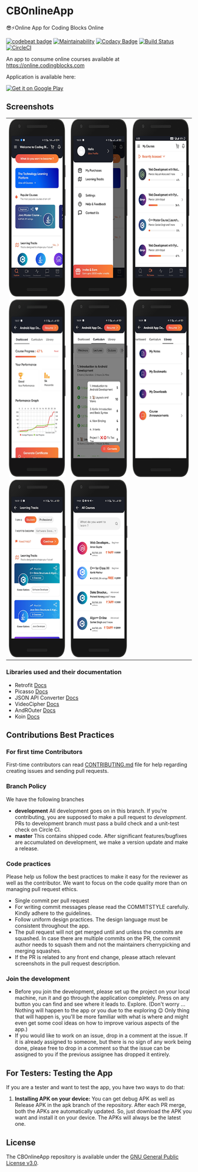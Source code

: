 # CBOnlineApp
😎⚡️Online App for Coding Blocks Online

[![codebeat badge](https://codebeat.co/badges/29c4e81e-f936-47a5-8d9f-2ac15cd9b13d)](https://codebeat.co/projects/github-com-coding-blocks-cbonlineapp-development)
[![Maintainability](https://api.codeclimate.com/v1/badges/fb21e9bcd76c6905d68f/maintainability)](https://codeclimate.com/github/coding-blocks/CBOnlineApp/maintainability)
[![Codacy Badge](https://api.codacy.com/project/badge/Grade/3871ba02cd654b9585f1d9c8bc0f4365)](https://www.codacy.com/app/championswimmer/CBOnlineApp?utm_source=github.com&amp;utm_medium=referral&amp;utm_content=coding-blocks/CBOnlineApp&amp;utm_campaign=Badge_Grade)
[![Build Status](https://travis-ci.org/coding-blocks/CBOnlineApp.svg?branch=development)](https://travis-ci.org/coding-blocks/CBOnlineApp)
[![CircleCI](https://circleci.com/gh/coding-blocks/CBOnlineApp.svg?style=svg)](https://circleci.com/gh/coding-blocks/CBOnlineApp)

An app to consume online courses available at https://online.codingblocks.com

Application is available here:

<a href='https://play.google.com/store/apps/details?id=com.codingblocks.cbonlineapp'><img alt='Get it on Google Play' src='https://play.google.com/intl/en_us/badges/images/generic/en_badge_web_generic.png' height="80"/></a>

## Screenshots
<table>
        <tr>
          <td><img src = "app/screenshots/1.png" height = "480" width="270"></td>
          <td><img src = "app/screenshots/2.png" height = "480" width="270"></td>
          <td><img src = "app/screenshots/3.png" height = "480" width="270"></td>
        </tr>
        <tr>
        <td><img src = "app/screenshots/4.png" height = "480" width="270"></td>
        <td><img src = "app/screenshots/5.png" height = "480" width="270"></td>
        <td><img src = "app/screenshots/6.png" height = "480" width="270"></td>
        </tr>
        <tr>
        <td><img src = "app/screenshots/7.png" height = "480" width="270"></td>
        <td><img src = "app/screenshots/8.png" height = "480" width="270"></td>
        </tr>
</table>    

### Libraries used and their documentation

- Retrofit [Docs](http://square.github.io/retrofit/2.x/retrofit/)
- Picasso [Docs](http://square.github.io/picasso/)
- JSON API Converter [Docs](https://github.com/jasminb/jsonapi-converter)
- VideoCipher [Docs](https://legacysite.vdocipher.com/files/android_javadoc/1.0.0-beta1/)
- AndROuter [Docs](https://github.com/campusappcn/AndRouter)
- Koin [Docs](https://github.com/InsertKoinIO/koin)


## Contributions Best Practices

### For first time Contributors

First-time contributors can read [CONTRIBUTING.md](/CONTRIBUTING.md) file for help regarding creating issues and sending pull requests.

### Branch Policy

We have the following branches

 * **development** All development goes on in this branch. If you're contributing, you are supposed to make a pull request to _development_. PRs to development branch must pass a build check and a unit-test check on Circle CI.
 * **master** This contains shipped code. After significant features/bugfixes are accumulated on development, we make a version update and make a release.
### Code practices

Please help us follow the best practices to make it easy for the reviewer as well as the contributor. We want to focus on the code quality more than on managing pull request ethics.

 * Single commit per pull request
 * For writing commit messages please read the COMMITSTYLE carefully. Kindly adhere to the guidelines.
 * Follow uniform design practices. The design language must be consistent throughout the app.
 * The pull request will not get merged until and unless the commits are squashed. In case there are multiple commits on the PR, the commit author needs to squash them and not the maintainers cherrypicking and merging squashes.
 * If the PR is related to any front end change, please attach relevant screenshots in the pull request description.

### Join the development

* Before you join the development, please set up the project on your local machine, run it and go through the application completely. Press on any button you can find and see where it leads to. Explore. (Don't worry ... Nothing will happen to the app or you due to the exploring :wink: Only thing that will happen is, you'll be more familiar with what is where and might even get some cool ideas on how to improve various aspects of the app.)
* If you would like to work on an issue, drop in a comment at the issue. If it is already assigned to someone, but there is no sign of any work being done, please free to drop in a comment so that the issue can be assigned to you if the previous assignee has dropped it entirely.

## For Testers: Testing the App
If you are a tester and want to test the app, you have two ways to do that:
1. **Installing APK on your device:** You can get debug APK as well as Release APK in the apk branch of the repository. After each PR merge, both the APKs are automatically updated. So, just download the APK you want and install it on your device. The APKs will always be the latest one.

## License
The CBOnlineApp repository is available under the [GNU General Public License v3.0](https://github.com/coding-blocks/CBOnlineApp/blob/development/LICENSE).
